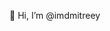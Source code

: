 👋 Hi, I’m @imdmitreey

<!---
imdmitreey/imdmitreey is a ✨ special ✨ repository because its `README.md` (this file) appears on your GitHub profile.
You can click the Preview link to take a look at your changes.
--->
